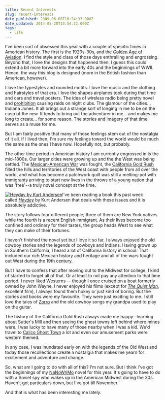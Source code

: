 ```yaml
---
title: Recent Interests
slug: recent-interests
date_published: 2009-06-08T10:24:33.000Z
date_updated: 2014-05-28T15:54:22.000Z
tags:
  - life
---
```


I've been sort of obsessed this year with a couple of specific times in American history. The first is the 1920s-30s, and the [Golden Age of Aviation](http://en.wikipedia.org/wiki/Golden%20Age%20of%20Aviation). I find the style and class of those days enthralling and engrossing. Beyond that, I love the designs that happened then. I guess this could extend a bit more forward into the early 40s and the beginnings of WWII. Hence, the way this blog is designed (more in the British fashion than American, however).

I love the typestyles and rounded motifs. I love the music and the clothing and hairstyles of that era. I love the shapes airplanes took during that time and cars and travel posters. The idea of wireless radio being pretty novel and [prohibition](http://en.wikipedia.org/wiki/Prohibition%20in%20the%20United%20States) causing raids on night clubs. The glamour of the cities... Indiana Jones. It all brings out a strange sort of longing in me to be on the cusp of the new. It tends to bring out the adventurer in me... and makes me long to create... for some reason. The stories and imagery of that time serves as a muse for me.

But I am fairly positive that many of those feelings stem out of the nostalgia of it all. If I lived then, I'm sure my feelings toward the world would be much the same as the ones I have now. Hopefully not, but probably.

The other time period in American history I am currently engrossed in is the mid-1800s. Our larger cities were growing up and the the West was being settled. The [Mexican-American War](http://en.wikipedia.org/wiki/Mexican-American%20War) was fought, the [California Gold Rush](http://en.wikipedia.org/wiki/California%20Gold%20Rush) filled the hills and territories of the West coast with people from all over the world, and what has become a patchwork quilt was still a melting-pot with immigrants arriving to start new lives in the throws of a young nation that was 'free'--a truly novel concept at the time.

[![Heyday by Kurt Andersen](http://res.cloudinary.com/joelgoodman/image/upload/v1401314063/heyday1_qjkyxm.png)](http://www.amazon.com/gp/product/0812978463?ie=UTF8&amp;tag=joggo-20&amp;linkCode=as2&amp;camp=1789&amp;creative=390957&amp;creativeASIN=0812978463)I've been reading a book this past week called [*Heydey*](http://www.amazon.com/gp/product/0812978463?ie=UTF8&amp;tag=joggo-20&amp;linkCode=as2&amp;camp=1789&amp;creative=390957&amp;creativeASIN=0812978463) by Kurt Andersen that deals with these issues and it is absolutely addictive.

The story follows four different people; three of them are New York natives while the fourth is a recent English immigrant. As their lives become too confined and ordinary for their tastes, the group heads West to see what they can make of their fortunes.

I haven't finished the novel yet but I love it so far. I always enjoyed the old cowboy stories and the legends of cowboys and Indians. Having grown up in Southern California, I heard a lot of California history in school. That included our rich Mexican history and heritage and all of the wars fought out West during the 19th century.

But I have to confess that after moving out to the Midwest for college, I kind of started to forget all of that. Or at least to not pay any attention to that time period. I never liked Westerns -- though I once cruised on a boat formerly owned by John Wayne, I never enjoyed his films (except for [*The Quiet Man*](http://www.imdb.com/Title?0045061), excellent film), I always found them hokey or just kind of boring. But the stories and books were my favourite. They were just exciting to me. I still love the tales of [Zorro](http://en.wikipedia.org/wiki/Zorro) and the old cowboy songs my grandpa used to play on the guitar.

The history of the California Gold Rush always made me happy--learning about Sutter's Mill and then seeing the ghost towns left behind where mines were. I was lucky to have many of those nearby when I was a kid. We'd travel to [Calico Ghost Town](http://en.wikipedia.org/wiki/Calico%2C%20California) a lot and even our amusement parks were western themed.

In any case, I was inundated early on with the legends of the Old West and today those recollections create a nostalgia that makes me yearn for excitement and adventure and change.

So, what am I going to do with all of this? I'm not sure. But I think I've got the beginnings of my [NaNoWriMo](http://nanowrimo.org) novel for this year. It's going to have to do with a Soviet spy who wakes up in the American Midwest during the 30s. Haven't got particulars down, but I've got till November.

And that is what has been interesting me lately.
